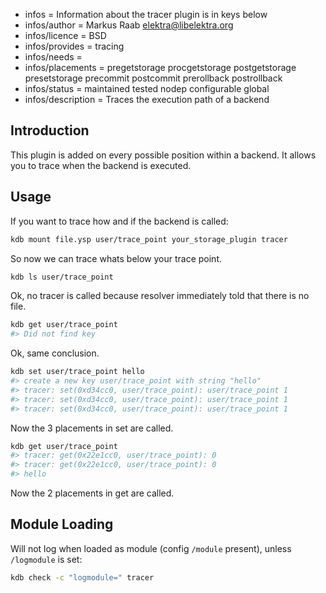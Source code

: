- infos = Information about the tracer plugin is in keys below
- infos/author = Markus Raab <elektra@libelektra.org>
- infos/licence = BSD
- infos/provides = tracing
- infos/needs =
- infos/placements = pregetstorage procgetstorage postgetstorage presetstorage precommit postcommit prerollback postrollback
- infos/status = maintained tested nodep configurable global
- infos/description = Traces the execution path of a backend

## Introduction

This plugin is added on every possible position within a backend.
It allows you to trace when the backend is executed.

## Usage

If you want to trace how and if the backend is called:

```sh
kdb mount file.ysp user/trace_point your_storage_plugin tracer
```

So now we can trace whats below your trace point.

```sh
kdb ls user/trace_point
```

Ok, no tracer is called because resolver immediately told that there is
no file.

```sh
kdb get user/trace_point
#> Did not find key
```

Ok, same conclusion.

```sh
kdb set user/trace_point hello
#> create a new key user/trace_point with string "hello"
#> tracer: set(0xd34cc0, user/trace_point): user/trace_point 1
#> tracer: set(0xd34cc0, user/trace_point): user/trace_point 1
#> tracer: set(0xd34cc0, user/trace_point): user/trace_point 1
```

Now the 3 placements in set are called.

```sh
kdb get user/trace_point
#> tracer: get(0x22e1cc0, user/trace_point): 0
#> tracer: get(0x22e1cc0, user/trace_point): 0
#> hello
```

Now the 2 placements in get are called.

## Module Loading

Will not log when loaded as module (config `/module` present), unless `/logmodule` is set:

```sh
kdb check -c "logmodule=" tracer
```
